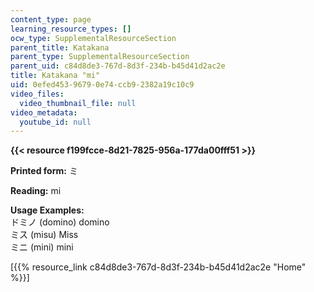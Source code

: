 ```yaml
---
content_type: page
learning_resource_types: []
ocw_type: SupplementalResourceSection
parent_title: Katakana
parent_type: SupplementalResourceSection
parent_uid: c84d8de3-767d-8d3f-234b-b45d41d2ac2e
title: Katakana "mi"
uid: 0efed453-9679-0e74-ccb9-2382a19c10c9
video_files:
  video_thumbnail_file: null
video_metadata:
  youtube_id: null
---
```


**{{< resource f199fcce-8d21-7825-956a-177da00fff51 >}}**

**Printed form:** ミ

**Reading:** mi

**Usage Examples:**  
ドミノ (domino) domino  
ミス (misu) Miss  
ミニ (mini) mini

\[{{% resource_link c84d8de3-767d-8d3f-234b-b45d41d2ac2e "Home" %}}\]